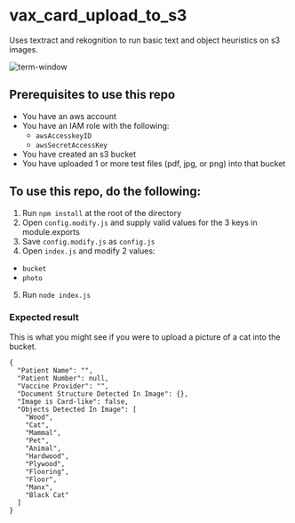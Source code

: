 # vax_card_upload_to_s3
Uses textract and rekognition to run basic text and object heuristics on s3 images.

![term-window](https://user-images.githubusercontent.com/513367/128778090-f9f361ed-fad4-49d4-a32c-6dd36a0cc004.png)


## Prerequisites to use this repo
- You have an aws account 
- You have an IAM role with the following:
  - `awsAccesskeyID`
  - `awsSecretAccessKey`
- You have created an s3 bucket
- You have uploaded 1 or more test files (pdf, jpg, or png) into that bucket 

## To use this repo, do the following:
1. Run `npm install` at the root of the directory
2. Open `config.modify.js` and supply valid values for the 3 keys in module.exports
3. Save `config.modify.js` as `config.js`
4. Open `index.js` and modify 2 values:
  - `bucket`
  - `photo`
5. Run `node index.js` 

### Expected result
This is what you might see if you were to upload a picture of a cat into the bucket.
```
{
  "Patient Name": "",
  "Patient Number": null,
  "Vaccine Provider": "",
  "Document Structure Detected In Image": {},
  "Image is Card-like": false,
  "Objects Detected In Image": [
    "Wood",
    "Cat",
    "Mammal",
    "Pet",
    "Animal",
    "Hardwood",
    "Plywood",
    "Flooring",
    "Floor",
    "Manx",
    "Black Cat"
  ]
}
```
